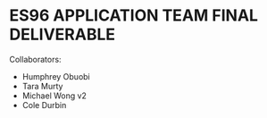 # ES96 APPLICATION TEAM FINAL DELIVERABLE

Collaborators:
- Humphrey Obuobi
- Tara Murty
- Michael Wong v2
- Cole Durbin
